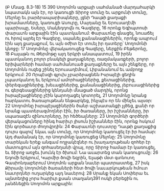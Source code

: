 (Բ Մնաց. 8.3-18)
15 390 Սողոմոն արքայի սահմանած մարդահարկի նպատակն այն էր, որ կառուցի Տիրոջ տունը եւ արքունի տունը, Մելոնը եւ բարձրապարիսպները, լցնի Դաւթի քաղաքի խրամատները, կառուցի Ասուրը, Մայդանը եւ Երուսաղէմի պարիսպը, Եսերը, Մակեդդովն ու Գազերը, 16 որոնք Եգիպտոսի փարաւոն արքային էին պատկանում: Փարաւոնը գնացել, նուաճել ու հրով այրել էր Գազերը, սպանել քանանացիներին, որոնք ապրում էին այդ քաղաքում, եւ այն օժիտ էր տուել իր դստերը՝ Սողոմոնի կնոջը: 17 Սողոմոնը վերակառուցեց Գազերը, ներքին Բեթերոնը, 18 Բալաթն ու Թերմոթը այդ երկրի անապատում, 19 իրեն պատկանող բոլոր բնակելի քաղաքները, ռազմակառքերի, բոլոր երիվարների համար սահմանուած քաղաքները եւ այն շենքերը, որ Սողոմոնն ուզեց շինել Երուսաղէմում, Լիբանանում եւ ամբողջ երկրում: 20 Որպէսզի գլուխ չբարձրացնեն Իսրայէլի ցեղին չպատկանող եւ երկրում ամորհացիներից, քետացիներից, փերեզացիներից, խեւացիներից, քանանացիներից, յեբուսացիներից ու գերգեսացիներից կենդանի մնացած մարդիկ, որոնց իսրայէլացիները չէին կարողացել կոտորել, 21 Սողոմոնը նրանց հարկատու ծառայութեան ենթարկեց, ինչպէս որ են մինչեւ այսօր: 22 Սողոմոնը իսրայէլացիներին ծանր աշխատանքի չլծեց, քանի որ նրանք պատերազմողներ էին, իր ծառաները, իր իշխանները, իր սպառազէն զինուորները, իր հեծեալները: 23 Սողոմոնի գործերի վերակացուները հինգ հարիւր յիսուն իշխաններ էին, որոնք հսկում էին գործաւոր ժողովրդին:
24 Փարաւոնի դուստրը Դաւթի քաղաքից դուրս գալով՝ եկաւ այն տունը, որ Սողոմոնը կառուցել էր իր համար: Այդ ժամանակ էր, որ Սողոմոնը կառուցեց Մելոնը: 25 Սողոմոնը տարեկան երեք անգամ ողջակէզներ ու խաղաղութեան զոհեր էր մատուցում այն զոհասեղանի վրայ, որը Տիրոջ համար էր կառուցել, եւ Տիրոջ առջեւ խունկ էր ծխում: Նա աւարտեց տան կառուցումը:
26 Եդոմի երկրում, Կարմիր ծովի եզրին, Ելաթի մօտ գտնուող Գասիոնդաբերում Սողոմոն արքան նաւեր պատրաստեց, 27 իսկ Քիրամը Սողոմոնի ծառաների հետ ծովի նաւարկութեան հմուտ նաւորդներ ուղարկեց այդ նաւերով: 28 Սրանք եկան Սոփերա եւ այնտեղից չորս հարիւր քսան տաղանդ391 ոսկի բերեցին ու յանձնեցին Սողոմոն արքային:
